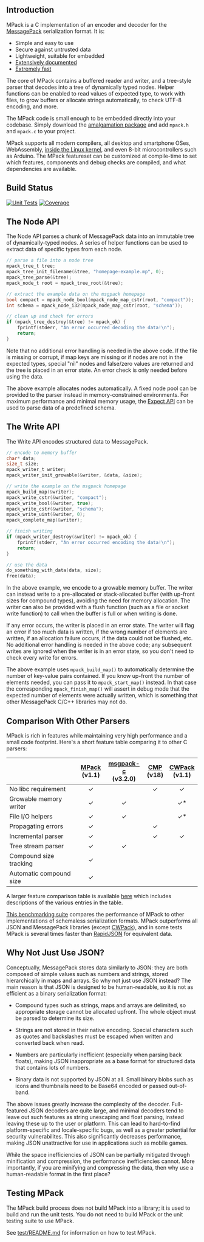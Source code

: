 ## Introduction

MPack is a C implementation of an encoder and decoder for the [MessagePack](http://msgpack.org/) serialization format. It is:

 * Simple and easy to use
 * Secure against untrusted data
 * Lightweight, suitable for embedded
 * [Extensively documented](http://ludocode.github.io/mpack/)
 * [Extremely fast](https://github.com/ludocode/schemaless-benchmarks#speed---desktop-pc)

The core of MPack contains a buffered reader and writer, and a tree-style parser that decodes into a tree of dynamically typed nodes. Helper functions can be enabled to read values of expected type, to work with files, to grow buffers or allocate strings automatically, to check UTF-8 encoding, and more.

The MPack code is small enough to be embedded directly into your codebase. Simply download the [amalgamation package](https://github.com/ludocode/mpack/releases) and add `mpack.h` and `mpack.c` to your project.

MPack supports all modern compilers, all desktop and smartphone OSes, WebAssembly, [inside the Linux kernel](https://github.com/ludocode/mpack-linux-kernel), and even 8-bit microcontrollers such as Arduino. The MPack featureset can be customized at compile-time to set which features, components and debug checks are compiled, and what dependencies are available.

## Build Status

[![Unit Tests](https://github.com/ludocode/mpack/workflows/Unit%20Tests/badge.svg)](https://github.com/ludocode/mpack/actions?query=workflow%3A%22Unit+Tests%22)
[![Coverage](https://coveralls.io/repos/ludocode/mpack/badge.svg?branch=develop&service=github)](https://coveralls.io/github/ludocode/mpack?branch=develop)

## The Node API

The Node API parses a chunk of MessagePack data into an immutable tree of dynamically-typed nodes. A series of helper functions can be used to extract data of specific types from each node.

```C
// parse a file into a node tree
mpack_tree_t tree;
mpack_tree_init_filename(&tree, "homepage-example.mp", 0);
mpack_tree_parse(&tree);
mpack_node_t root = mpack_tree_root(&tree);

// extract the example data on the msgpack homepage
bool compact = mpack_node_bool(mpack_node_map_cstr(root, "compact"));
int schema = mpack_node_i32(mpack_node_map_cstr(root, "schema"));

// clean up and check for errors
if (mpack_tree_destroy(&tree) != mpack_ok) {
    fprintf(stderr, "An error occurred decoding the data!\n");
    return;
}
```

Note that no additional error handling is needed in the above code. If the file is missing or corrupt, if map keys are missing or if nodes are not in the expected types, special "nil" nodes and false/zero values are returned and the tree is placed in an error state. An error check is only needed before using the data.

The above example allocates nodes automatically. A fixed node pool can be provided to the parser instead in memory-constrained environments. For maximum performance and minimal memory usage, the [Expect API](docs/expect.md) can be used to parse data of a predefined schema.

## The Write API

The Write API encodes structured data to MessagePack.

```C
// encode to memory buffer
char* data;
size_t size;
mpack_writer_t writer;
mpack_writer_init_growable(&writer, &data, &size);

// write the example on the msgpack homepage
mpack_build_map(&writer);
mpack_write_cstr(&writer, "compact");
mpack_write_bool(&writer, true);
mpack_write_cstr(&writer, "schema");
mpack_write_uint(&writer, 0);
mpack_complete_map(&writer);

// finish writing
if (mpack_writer_destroy(&writer) != mpack_ok) {
    fprintf(stderr, "An error occurred encoding the data!\n");
    return;
}

// use the data
do_something_with_data(data, size);
free(data);
```

In the above example, we encode to a growable memory buffer. The writer can instead write to a pre-allocated or stack-allocated buffer (with up-front sizes for compound types), avoiding the need for memory allocation. The writer can also be provided with a flush function (such as a file or socket write function) to call when the buffer is full or when writing is done.

If any error occurs, the writer is placed in an error state. The writer will flag an error if too much data is written, if the wrong number of elements are written, if an allocation failure occurs, if the data could not be flushed, etc. No additional error handling is needed in the above code; any subsequent writes are ignored when the writer is in an error state, so you don't need to check every write for errors.

The above example uses `mpack_build_map()` to automatically determine the number of key-value pairs contained. If you know up-front the number of elements needed, you can pass it to `mpack_start_map()` instead. In that case the corresponding `mpack_finish_map()` will assert in debug mode that the expected number of elements were actually written, which is something that other MessagePack C/C++ libraries may not do.

## Comparison With Other Parsers

MPack is rich in features while maintaining very high performance and a small code footprint. Here's a short feature table comparing it to other C parsers:

[mpack]: https://github.com/ludocode/mpack
[msgpack-c]: https://github.com/msgpack/msgpack-c
[cmp]: https://github.com/camgunz/cmp
[cwpack]: https://github.com/clwi/CWPack

|    | [MPack][mpack]<br>(v1.1) | [msgpack-c][msgpack-c]<br>(v3.2.0) | [CMP][cmp]<br>(v18) | [CWPack][cwpack]<br>(v1.1) |
|:------------------------------------|:---:|:---:|:---:|:---:|
| No libc requirement                 | ✓   |     | ✓   | ✓   |
| Growable memory writer              | ✓   | ✓   |     | ✓\* |
| File I/O helpers                    | ✓   | ✓   |     | ✓\* |
| Propagating errors                  | ✓   |     | ✓   |     |
| Incremental parser                  | ✓   |     | ✓   | ✓   |
| Tree stream parser                  | ✓   | ✓   |     |     |
| Compound size tracking              | ✓   |     |     |     |
| Automatic compound size             | ✓   |     |     |     |

A larger feature comparison table is available [here](docs/features.md) which includes descriptions of the various entries in the table.

[This benchmarking suite](https://github.com/ludocode/schemaless-benchmarks) compares the performance of MPack to other implementations of schemaless serialization formats. MPack outperforms all JSON and MessagePack libraries (except [CWPack][cwpack]), and in some tests MPack is several times faster than [RapidJSON](https://github.com/miloyip/rapidjson) for equivalent data.

## Why Not Just Use JSON?

Conceptually, MessagePack stores data similarly to JSON: they are both composed of simple values such as numbers and strings, stored hierarchically in maps and arrays. So why not just use JSON instead? The main reason is that JSON is designed to be human-readable, so it is not as efficient as a binary serialization format:

- Compound types such as strings, maps and arrays are delimited, so appropriate storage cannot be allocated upfront. The whole object must be parsed to determine its size.

- Strings are not stored in their native encoding. Special characters such as quotes and backslashes must be escaped when written and converted back when read.

- Numbers are particularly inefficient (especially when parsing back floats), making JSON inappropriate as a base format for structured data that contains lots of numbers.

- Binary data is not supported by JSON at all. Small binary blobs such as icons and thumbnails need to be Base64 encoded or passed out-of-band.

The above issues greatly increase the complexity of the decoder. Full-featured JSON decoders are quite large, and minimal decoders tend to leave out such features as string unescaping and float parsing, instead leaving these up to the user or platform. This can lead to hard-to-find platform-specific and locale-specific bugs, as well as a greater potential for security vulnerabilites. This also significantly decreases performance, making JSON unattractive for use in applications such as mobile games.

While the space inefficiencies of JSON can be partially mitigated through minification and compression, the performance inefficiencies cannot. More importantly, if you are minifying and compressing the data, then why use a human-readable format in the first place?

## Testing MPack

The MPack build process does not build MPack into a library; it is used to build and run the unit tests. You do not need to build MPack or the unit testing suite to use MPack.

See [test/README.md](test/README.md) for information on how to test MPack.
